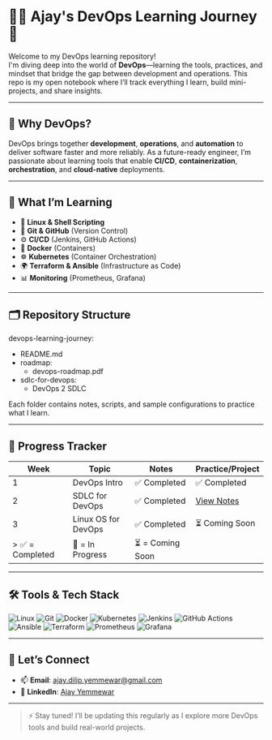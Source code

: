# 👨‍💻 Ajay's DevOps Learning Journey 🚀

Welcome to my DevOps learning repository!  
I'm diving deep into the world of **DevOps**—learning the tools, practices, and mindset that bridge the gap between development and operations. This repo is my open notebook where I’ll track everything I learn, build mini-projects, and share insights.

---

## 📌 Why DevOps?

DevOps brings together **development**, **operations**, and **automation** to deliver software faster and more reliably. As a future-ready engineer, I’m passionate about learning tools that enable **CI/CD**, **containerization**, **orchestration**, and **cloud-native** deployments.

---

## 🧠 What I’m Learning

- 📁 **Linux & Shell Scripting**
- 🔄 **Git & GitHub** (Version Control)
- ⚙️ **CI/CD** (Jenkins, GitHub Actions)
- 🐳 **Docker** (Containers)
- ☸️ **Kubernetes** (Container Orchestration)
- 🌍 **Terraform & Ansible** (Infrastructure as Code)
- 📊 **Monitoring** (Prometheus, Grafana)

---

## 🗂️ Repository Structure
devops-learning-journey:
  - README.md
  - roadmap:
      - devops-roadmap.pdf
  - sdlc-for-devops:
      - DevOps 2 SDLC
  


Each folder contains notes, scripts, and sample configurations to practice what I learn.

---

## 📅 Progress Tracker

| Week | Topic                  | Notes        | Practice/Project |
|------|------------------------|--------------|------------------|
|  1   | DevOps Intro   | ✅ Completed |  ✅ Completed | [View Notes](./devops-intro/) |
|  2   | SDLC for DevOps        | ✅ Completed | [View Notes](./sdlc-for-devops/) |
|  3   | Linux OS for DevOps    | ✅ Completed |  ⏳ Coming Soon  |
> ✅ = Completed | 🚧 = In Progress | ⏳ = Coming Soon

---

## 🛠️ Tools & Tech Stack

![Linux](https://img.shields.io/badge/Linux-FCC624?style=flat&logo=linux&logoColor=black)
![Git](https://img.shields.io/badge/Git-F05032?style=flat&logo=git&logoColor=white)
![Docker](https://img.shields.io/badge/Docker-2496ED?style=flat&logo=docker&logoColor=white)
![Kubernetes](https://img.shields.io/badge/Kubernetes-326CE5?style=flat&logo=kubernetes&logoColor=white)
![Jenkins](https://img.shields.io/badge/Jenkins-D24939?style=flat&logo=jenkins&logoColor=white)
![GitHub Actions](https://img.shields.io/badge/GitHub%20Actions-2088FF?style=flat&logo=github-actions&logoColor=white)
![Ansible](https://img.shields.io/badge/Ansible-EE0000?style=flat&logo=ansible&logoColor=white)
![Terraform](https://img.shields.io/badge/Terraform-623CE4?style=flat&logo=terraform&logoColor=white)
![Prometheus](https://img.shields.io/badge/Prometheus-E6522C?style=flat&logo=prometheus&logoColor=white)
![Grafana](https://img.shields.io/badge/Grafana-F46800?style=flat&logo=grafana&logoColor=white)

---

## 🌱 Let’s Connect

- 📫 **Email**: ajay.dilip.yemmewar@gmail.com  
- 🔗 **LinkedIn**: [Ajay Yemmewar](https://www.linkedin.com/in/ajay-dilip-yemmewar-b9b5372b3/)  
---

> ⚡ Stay tuned! I’ll be updating this regularly as I explore more DevOps tools and build real-world projects.


